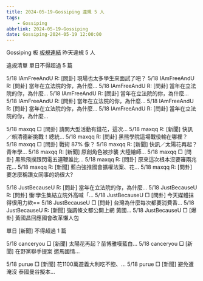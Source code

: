 ```yaml
---
title: 2024-05-19-Gossiping 違規 5 人
tags:
    - Gossiping
abbrlink: 2024-05-19-Gossiping
date: Gossiping-2024-05-19 12:00:00
---
```

Gossiping 板 [板規連結](https://www.ptt.cc/bbs/Gossiping/M.1637425085.A.07D.html)
昨天違規 5 人
<!-- more -->

違規清單
單日不得超過 5 篇

5/18 IAmFreeAndU R: [問卦] 現場也太多學生來面試了吧？
5/18 IAmFreeAndU R: [問卦] 當年在立法院的你，為什麼…
5/18 IAmFreeAndU R: [問卦] 當年在立法院的你，為什麼…
5/18 IAmFreeAndU R: [問卦] 當年在立法院的你，為什麼…
5/18 IAmFreeAndU R: [問卦] 當年在立法院的你，為什麼…
5/18 IAmFreeAndU R: [問卦] 當年在立法院的你，為什麼…
5/18 IAmFreeAndU R: [問卦] 當年在立法院的你，為什麼…

5/18 maxqq □ [問卦] 請問大型活動有錢花，這次…
5/18 maxqq R: [新聞] 快訊／賴清德新挑戰！總統…
5/18 maxqq R: [問卦] 黑熊學院這場戰役輸在哪裡？
5/18 maxqq □ [問卦] 戰術 87% 像？
5/18 maxqq R: [新聞] 快訊／太陽花再起？青年學…
5/18 maxqq R: [新聞] 原創角色被抄襲 大陸繪師…
5/18 maxqq □ [問卦] 黑熊飛撲跟閃電五連鞭誰比…
5/18 maxqq R: [問卦] 原來這次根本沒要審兩兆花…
5/18 maxqq R: [新聞] 藍白強推國會擴權法案、花…
5/18 maxqq R: [問卦] 要怎麼稱讚女同事的奶很大?

5/18 JustBecauseU R: [問卦] 當年在立法院的你，為什麼…
5/18 JustBecauseU R: [問卦] 慟!學生集結立院外高喊「…
5/18 JustBecauseU □ [問卦] 今天媒體抹得很用力欸==
5/18 JustBecauseU □ [問卦] 台灣為什麼每次都要消費香…
5/18 JustBecauseU R: [新聞] 強調條文都公開上網 黃國…
5/18 JustBecauseU □ [爆卦] 黃國昌回應國會改革懶人包

單日 [新聞] 不得超過 1 篇

5/18 canceryou □ [新聞] 太陽花再起？苗博雅嘆藍白…
5/18 canceryou □ [新聞] 在野黨聯手提案 邀馬國情…

5/18 purue □ [新聞] 花1100萬遊義大利吃不飽、…
5/18 purue □ [新聞] 避免遭淹沒 泰國曼谷擬本…
